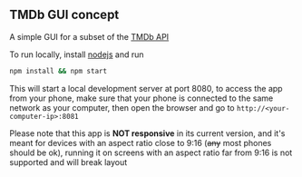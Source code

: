 ## TMDb GUI concept

A simple GUI for a subset of the [TMDb API](https://developers.themoviedb.org/3/getting-started/introduction)

To run locally, install [nodejs](https://nodejs.org) and run

```bash
npm install && npm start
```

This will start a local development server at port 8080, to access the app from your phone, make sure that your phone is connected to the same network as your computer, then open the browser and go to `http://<your-computer-ip>:8081`

Please note that this app is __NOT responsive__ in its current version, and it's meant for devices with an aspect ratio close to 9:16 (~~any~~ most phones should be ok), running it on screens with an aspect ratio far from 9:16 is not supported and will break layout
